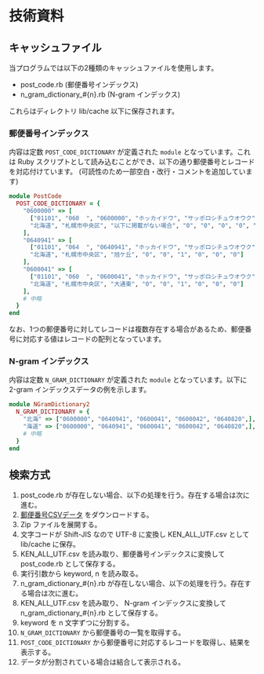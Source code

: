 # 技術資料

## キャッシュファイル

当プログラムでは以下の2種類のキャッシュファイルを使用します。

- post_code.rb (郵便番号インデックス)
- n_gram_dictionary_#{n}.rb (N-gram インデックス)

これらはディレクトリ lib/cache 以下に保存されます。

### 郵便番号インデックス

内容は定数 `POST_CODE_DICTIONARY` が定義された `module` となっています。これは Ruby スクリプトとして読み込むことができ、以下の通り郵便番号とレコードを対応付けています。 (可読性のため一部空白・改行・コメントを追加しています)

```post_code.rb
module PostCode
  POST_CODE_DICTIONARY = {
    "0600000" => [
      ["01101", "060  ", "0600000", "ホッカイドウ", "サッポロシチュウオウク", "イカニケイサイガナイバアイ",
      "北海道", "札幌市中央区", "以下に掲載がない場合", "0", "0", "0", "0", "0", "0"]
    ],
    "0640941" => [
      ["01101", "064  ", "0640941", "ホッカイドウ", "サッポロシチュウオウク", "アサヒガオカ",
      "北海道", "札幌市中央区", "旭ケ丘", "0", "0", "1", "0", "0", "0"]
    ],
    "0600041" => [
      ["01101", "060  ", "0600041", "ホッカイドウ", "サッポロシチュウオウク", "オオドオリヒガシ",
      "北海道", "札幌市中央区", "大通東", "0", "0", "1", "0", "0", "0"]
    ],
    # 中略
  }
end
```

なお、1つの郵便番号に対してレコードは複数存在する場合があるため、郵便番号に対応する値はレコードの配列となっています。

### N-gram インデックス

内容は定数 `N_GRAM_DICTIONARY` が定義された `module` となっています。以下に 2-gram インデックスデータの例を示します。

```n_gram_dictionary_2.rb
module NGramDictionary2
  N_GRAM_DICTIONARY = {
    "北海" => ["0600000", "0640941", "0600041", "0600042", "0640820",], # 途中省略
    "海道" => ["0600000", "0640941", "0600041", "0600042", "0640820",], # 途中省略
    # 中略
  }
end
```

## 検索方式

1. post_code.rb が存在しない場合、以下の処理を行う。存在する場合は次に進む。
  1. [郵便番号CSVデータ](http://www.post.japanpost.jp/zipcode/dl/kogaki/zip/ken_all.zip) をダウンロードする。
  1. Zip ファイルを展開する。
  1. 文字コードが Shift-JIS なので UTF-8 に変換し KEN_ALL_UTF.csv として lib/cache に保存。
  1. KEN_ALL_UTF.csv を読み取り、郵便番号インデックスに変換して post_code.rb として保存する。
1. 実行引数から keyword, n を読み取る。
1. n_gram_dictionary_#{n}.rb が存在しない場合、以下の処理を行う。存在する場合は次に進む。
  1. KEN_ALL_UTF.csv を読み取り、 N-gram インデックスに変換して n_gram_dictionary_#{n}.rb として保存する。
1. keyword を n 文字ずつに分割する。
1. `N_GRAM_DICTIONARY` から郵便番号の一覧を取得する。
1. `POST_CODE_DICTIONARY` から郵便番号に対応するレコードを取得し、結果を表示する。
  1. データが分割されている場合は結合して表示される。
